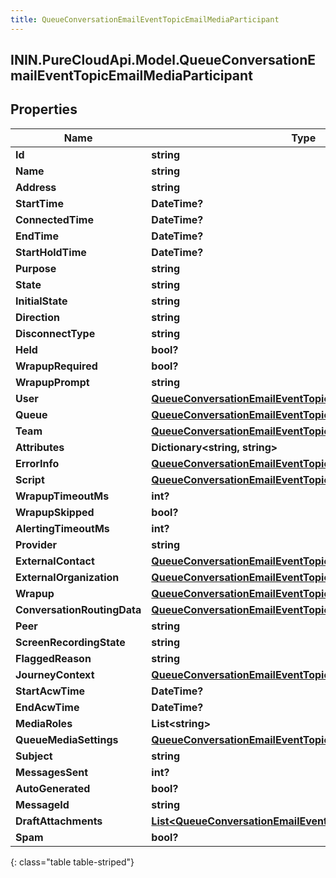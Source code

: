 ```yaml
---
title: QueueConversationEmailEventTopicEmailMediaParticipant
---
```

## ININ.PureCloudApi.Model.QueueConversationEmailEventTopicEmailMediaParticipant

## Properties

|Name | Type | Description | Notes|
|------------ | ------------- | ------------- | -------------|
| **Id** | **string** |  | [optional] |
| **Name** | **string** |  | [optional] |
| **Address** | **string** |  | [optional] |
| **StartTime** | **DateTime?** |  | [optional] |
| **ConnectedTime** | **DateTime?** |  | [optional] |
| **EndTime** | **DateTime?** |  | [optional] |
| **StartHoldTime** | **DateTime?** |  | [optional] |
| **Purpose** | **string** |  | [optional] |
| **State** | **string** |  | [optional] |
| **InitialState** | **string** |  | [optional] |
| **Direction** | **string** |  | [optional] |
| **DisconnectType** | **string** |  | [optional] |
| **Held** | **bool?** |  | [optional] |
| **WrapupRequired** | **bool?** |  | [optional] |
| **WrapupPrompt** | **string** |  | [optional] |
| **User** | [**QueueConversationEmailEventTopicUriReference**](QueueConversationEmailEventTopicUriReference.html) |  | [optional] |
| **Queue** | [**QueueConversationEmailEventTopicUriReference**](QueueConversationEmailEventTopicUriReference.html) |  | [optional] |
| **Team** | [**QueueConversationEmailEventTopicUriReference**](QueueConversationEmailEventTopicUriReference.html) |  | [optional] |
| **Attributes** | **Dictionary&lt;string, string&gt;** |  | [optional] |
| **ErrorInfo** | [**QueueConversationEmailEventTopicErrorBody**](QueueConversationEmailEventTopicErrorBody.html) |  | [optional] |
| **Script** | [**QueueConversationEmailEventTopicUriReference**](QueueConversationEmailEventTopicUriReference.html) |  | [optional] |
| **WrapupTimeoutMs** | **int?** |  | [optional] |
| **WrapupSkipped** | **bool?** |  | [optional] |
| **AlertingTimeoutMs** | **int?** |  | [optional] |
| **Provider** | **string** |  | [optional] |
| **ExternalContact** | [**QueueConversationEmailEventTopicUriReference**](QueueConversationEmailEventTopicUriReference.html) |  | [optional] |
| **ExternalOrganization** | [**QueueConversationEmailEventTopicUriReference**](QueueConversationEmailEventTopicUriReference.html) |  | [optional] |
| **Wrapup** | [**QueueConversationEmailEventTopicWrapup**](QueueConversationEmailEventTopicWrapup.html) |  | [optional] |
| **ConversationRoutingData** | [**QueueConversationEmailEventTopicConversationRoutingData**](QueueConversationEmailEventTopicConversationRoutingData.html) |  | [optional] |
| **Peer** | **string** |  | [optional] |
| **ScreenRecordingState** | **string** |  | [optional] |
| **FlaggedReason** | **string** |  | [optional] |
| **JourneyContext** | [**QueueConversationEmailEventTopicJourneyContext**](QueueConversationEmailEventTopicJourneyContext.html) |  | [optional] |
| **StartAcwTime** | **DateTime?** |  | [optional] |
| **EndAcwTime** | **DateTime?** |  | [optional] |
| **MediaRoles** | **List&lt;string&gt;** |  | [optional] |
| **QueueMediaSettings** | [**QueueConversationEmailEventTopicQueueMediaSettings**](QueueConversationEmailEventTopicQueueMediaSettings.html) |  | [optional] |
| **Subject** | **string** |  | [optional] |
| **MessagesSent** | **int?** |  | [optional] |
| **AutoGenerated** | **bool?** |  | [optional] |
| **MessageId** | **string** |  | [optional] |
| **DraftAttachments** | [**List&lt;QueueConversationEmailEventTopicAttachment&gt;**](QueueConversationEmailEventTopicAttachment.html) |  | [optional] |
| **Spam** | **bool?** |  | [optional] |
{: class="table table-striped"}


